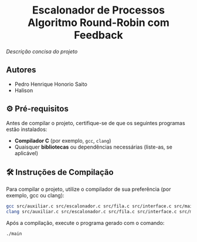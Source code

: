 <div align="center">
    <h1>Escalonador de Processos </br>
    Algoritmo Round-Robin com Feedback</h1>
</div>

*Descrição concisa do projeto*

## Autores

- Pedro Henrique Honorio Saito
- Halison

## ⚙️ Pré-requisitos

Antes de compilar o projeto, certifique-se de que os seguintes programas estão instalados:

- **Compilador C** (por exemplo, `gcc`, `clang`)
- Quaisquer **bibliotecas** ou dependências necessárias (liste-as, se aplicável)

## 🛠️ Instruções de Compilação

Para compilar o projeto, utilize o compilador de sua preferência (por exemplo, gcc ou clang):

```bash
gcc src/auxiliar.c src/escalonador.c src/fila.c src/interface.c src/main.c src/processo.c -o main
clang src/auxiliar.c src/escalonador.c src/fila.c src/interface.c src/main.c src/processo.c -o main
```

Após a compilação, execute o programa gerado com o comando:

```bash
./main
```


